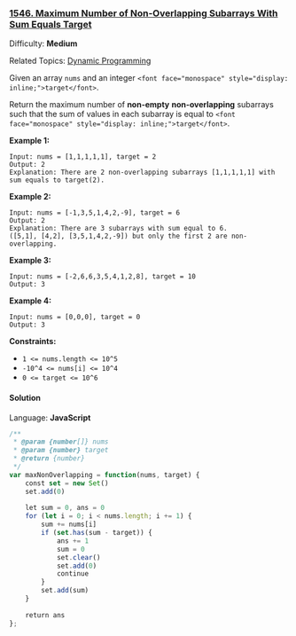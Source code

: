 ### [1546\. Maximum Number of Non-Overlapping Subarrays With Sum Equals Target](https://leetcode.com/problems/maximum-number-of-non-overlapping-subarrays-with-sum-equals-target/)

Difficulty: **Medium**  

Related Topics: [Dynamic Programming](https://leetcode.com/tag/dynamic-programming/)


Given an array `nums` and an integer `<font face="monospace" style="display: inline;">target</font>`.

Return the maximum number of **non-empty** **non-overlapping** subarrays such that the sum of values in each subarray is equal to `<font face="monospace" style="display: inline;">target</font>`.

**Example 1:**

```
Input: nums = [1,1,1,1,1], target = 2
Output: 2
Explanation: There are 2 non-overlapping subarrays [1,1,1,1,1] with sum equals to target(2).
```

**Example 2:**

```
Input: nums = [-1,3,5,1,4,2,-9], target = 6
Output: 2
Explanation: There are 3 subarrays with sum equal to 6.
([5,1], [4,2], [3,5,1,4,2,-9]) but only the first 2 are non-overlapping.
```

**Example 3:**

```
Input: nums = [-2,6,6,3,5,4,1,2,8], target = 10
Output: 3
```

**Example 4:**

```
Input: nums = [0,0,0], target = 0
Output: 3
```

**Constraints:**

*   `1 <= nums.length <= 10^5`
*   `-10^4 <= nums[i] <= 10^4`
*   `0 <= target <= 10^6`


#### Solution

Language: **JavaScript**

```javascript
/**
 * @param {number[]} nums
 * @param {number} target
 * @return {number}
 */
var maxNonOverlapping = function(nums, target) {
    const set = new Set()
    set.add(0)
    
    let sum = 0, ans = 0
    for (let i = 0; i < nums.length; i += 1) {
        sum += nums[i]
        if (set.has(sum - target)) {
            ans += 1
            sum = 0
            set.clear()
            set.add(0)
            continue
        }
        set.add(sum)
    }
    
    return ans
};
```